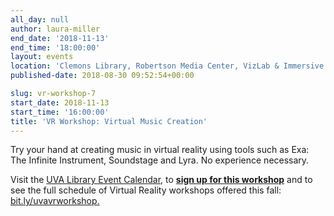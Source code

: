 ```yaml
---
all_day: null
author: laura-miller
end_date: '2018-11-13'
end_time: '18:00:00'
layout: events
location: 'Clemons Library, Robertson Media Center, VizLab & Immersive Space'
published-date: 2018-08-30 09:52:54+00:00

slug: vr-workshop-7
start_date: 2018-11-13
start_time: '16:00:00'
title: 'VR Workshop: Virtual Music Creation'
---
```


Try your hand at creating music in virtual reality using tools such as Exa: The Infinite Instrument, Soundstage and Lyra. No experience necessary.

Visit the [UVA Library Event Calendar](https://cal.lib.virginia.edu/calendar/events/?cid=4299&t=d&d=0000-00-00&cal=4299&ct=38740), to [**sign up for this workshop**](https://cal.lib.virginia.edu/calendar/events/?cid=4299&t=d&d=0000-00-00&cal=4299&ct=38740) and to see the full schedule of Virtual Reality workshops offered this fall: [bit.ly/uvavrworkshop.](http://bit.ly/uvavrworkshop)

